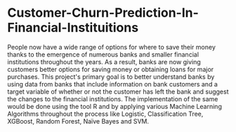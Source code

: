 # Customer-Churn-Prediction-In-Financial-Instituitions
People now have a wide range of options for where to save their money thanks to the emergence of numerous banks and smaller financial institutions throughout the years. As a result, banks are now giving customers better options for saving money or obtaining loans for major purchases. This project's primary goal is to better understand banks by using data from banks that include information on bank customers and a target variable of whether or not the customer has left the bank and suggest the changes to the financial institutions. The implementation of the same would be done using the tool R and by applying various Machine Learning Algorithms throughout the process like Logistic, Classification Tree, XGBoost, Random Forest, Naïve Bayes and SVM.
